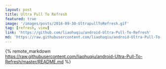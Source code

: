 ```yaml
---
layout: post
title: Ultra Pull To Refresh
featured: true
image: '/images/posts/2016-09-30-UltrapullToRefresh.gif'
tag: [refresh, view]
link: 'https://github.com/liaohuqiu/android-Ultra-Pull-To-Refresh'
md: 'https://raw.githubusercontent.com/liaohuqiu/android-Ultra-Pull-To-Refresh/master/README.md'
---
```


{% remote_markdown https://raw.githubusercontent.com/liaohuqiu/android-Ultra-Pull-To-Refresh/master/README.md %}